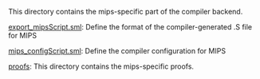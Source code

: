 This directory contains the mips-specific part of the compiler backend.

[export_mipsScript.sml](export_mipsScript.sml):
Define the format of the compiler-generated .S file for MIPS

[mips_configScript.sml](mips_configScript.sml):
Define the compiler configuration for MIPS

[proofs](proofs):
This directory contains the mips-specific proofs.
